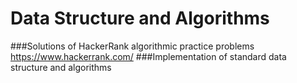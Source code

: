# Data Structure and Algorithms
###Solutions of HackerRank algorithmic practice problems https://www.hackerrank.com/
###Implementation of standard data structure and algorithms


